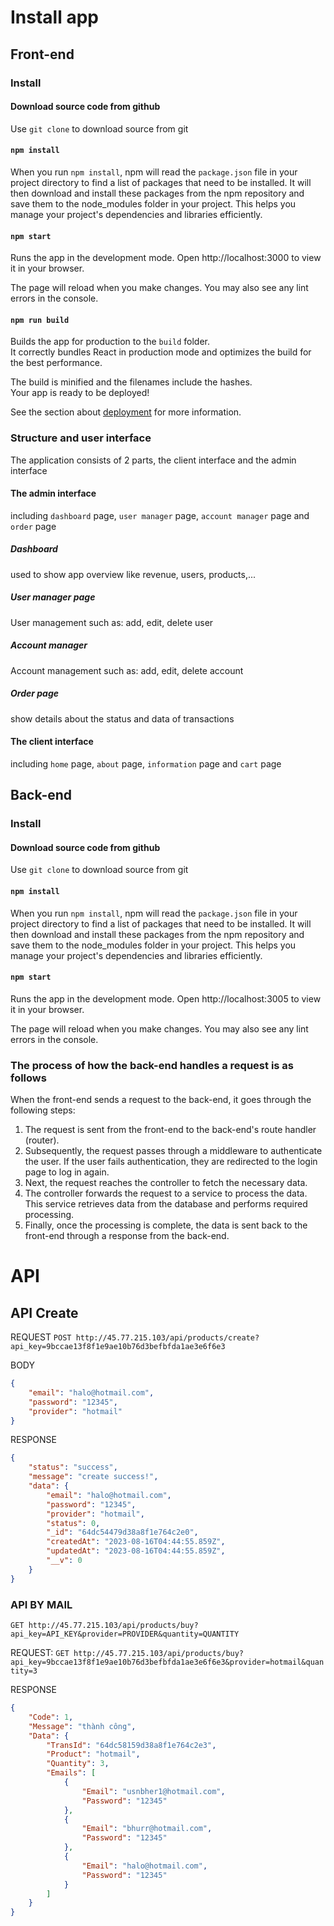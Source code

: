 # Install app
## Front-end
### Install
#### Download source code from github
Use `git clone` to download source from git

#### `npm install`
When you run `npm install`, npm will read the `package.json` file in your project directory to find a list of packages that need to be installed. It will then download and install these packages from the npm repository and save them to the node_modules folder in your project. This helps you manage your project's dependencies and libraries efficiently.

#### `npm start`
Runs the app in the development mode.
Open http://localhost:3000 to view it in your browser.

The page will reload when you make changes.
You may also see any lint errors in the console.


#### `npm run build`

Builds the app for production to the `build` folder.\
It correctly bundles React in production mode and optimizes the build for the best performance.

The build is minified and the filenames include the hashes.\
Your app is ready to be deployed!

See the section about [deployment](https://facebook.github.io/create-react-app/docs/deployment) for more information.

### Structure and user interface
The application consists of 2 parts, the client interface and the admin interface
#### The admin interface
including `dashboard` page, `user manager` page, `account manager` page and `order` page

##### Dashboard
used to show app overview like revenue, users, products,...
##### User manager page
User management such as: add, edit, delete user 
##### Account manager
Account management such as: add, edit, delete account 
##### Order page
show details about the status and data of transactions

#### The client interface
including `home` page, `about` page, `information` page and `cart` page

## Back-end
### Install
#### Download source code from github
Use `git clone` to download source from git

#### `npm install`
When you run `npm install`, npm will read the `package.json` file in your project directory to find a list of packages that need to be installed. It will then download and install these packages from the npm repository and save them to the node_modules folder in your project. This helps you manage your project's dependencies and libraries efficiently.

#### `npm start`
Runs the app in the development mode.
Open http://localhost:3005 to view it in your browser.

The page will reload when you make changes.
You may also see any lint errors in the console.
### The process of how the back-end handles a request is as follows
When the front-end sends a request to the back-end, it goes through the following steps:
1. The request is sent from the front-end to the back-end's route handler (router).
2. Subsequently, the request passes through a middleware to authenticate the user. If the user fails authentication, they are redirected to the login page to log in again.
3. Next, the request reaches the controller to fetch the necessary data.
4. The controller forwards the request to a service to process the data. This service retrieves data from the database and performs required processing.
5. Finally, once the processing is complete, the data is sent back to the front-end through a response from the back-end.
# API
## API Create
REQUEST
`POST http://45.77.215.103/api/products/create?api_key=9bccae13f8f1e9ae10b76d3befbfda1ae3e6f6e3`

BODY
```json 
{
    "email": "halo@hotmail.com",
    "password": "12345",
    "provider": "hotmail"
}
```
RESPONSE
```json
{
    "status": "success",
    "message": "create success!",
    "data": {
        "email": "halo@hotmail.com",
        "password": "12345",
        "provider": "hotmail",
        "status": 0,
        "_id": "64dc54479d38a8f1e764c2e0",
        "createdAt": "2023-08-16T04:44:55.859Z",
        "updatedAt": "2023-08-16T04:44:55.859Z",
        "__v": 0
    }
}
```
### API BY MAIL
`GET http://45.77.215.103/api/products/buy?api_key=API_KEY&provider=PROVIDER&quantity=QUANTITY`


REQUEST:
`GET http://45.77.215.103/api/products/buy?api_key=9bccae13f8f1e9ae10b76d3befbfda1ae3e6f6e3&provider=hotmail&quantity=3`

RESPONSE
```json
{
    "Code": 1,
    "Message": "thành công",
    "Data": {
        "TransId": "64dc58159d38a8f1e764c2e3",
        "Product": "hotmail",
        "Quantity": 3,
        "Emails": [
            {
                "Email": "usnbher1@hotmail.com",
                "Password": "12345"
            },
            {
                "Email": "bhurr@hotmail.com",
                "Password": "12345"
            },
            {
                "Email": "halo@hotmail.com",
                "Password": "12345"
            }
        ]
    }
}
```
